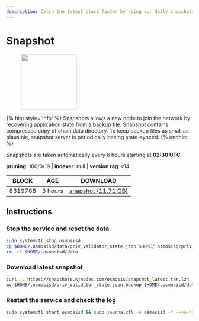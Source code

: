 ```yaml
---
description: Catch the latest block faster by using our daily snapshots.
---
```


# Snapshot

<figure><img src="https://raw.githubusercontent.com/kj89/testnet_manuals/main/pingpub/logos/osmosis.png" width="150" alt=""><figcaption></figcaption></figure>

{% hint style='info' %}
Snapshots allows a new node to join the network by recovering application state from a backup file. 
Snapshot contains compressed copy of chain data directory. To keep backup files as small as plausible, 
snapshot server is periodically beeing state-synced.
{% endhint %}

Snapshots are taken automatically every 6 hours starting at **02:30 UTC**

**pruning**: 100/0/19 | **indexer**: null | **version tag**: v14

| BLOCK             | AGE             | DOWNLOAD                                                                                            |
| ----------------- | --------------- | --------------------------------------------------------------------------------------------------- |
| 8319788 | 3 hours | [snapshot (11.71 GB)](https://snapshots.kjnodes.com/osmosis/snapshot\_latest.tar.lz4) |

## Instructions

### Stop the service and reset the data

```bash
sudo systemctl stop osmosisd
cp $HOME/.osmosisd/data/priv_validator_state.json $HOME/.osmosisd/priv_validator_state.json.backup
rm -rf $HOME/.osmosisd/data
```

### Download latest snapshot

```bash
curl -L https://snapshots.kjnodes.com/osmosis/snapshot_latest.tar.lz4 | tar -Ilz4 -xf - -C $HOME/.osmosisd
mv $HOME/.osmosisd/priv_validator_state.json.backup $HOME/.osmosisd/data/priv_validator_state.json
```

### Restart the service and check the log

```bash
sudo systemctl start osmosisd && sudo journalctl -u osmosisd -f --no-hostname -o cat
```
